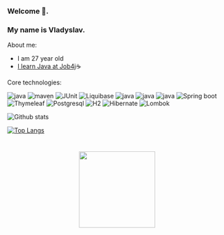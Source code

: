### Welcome 👋.
### My name is Vladyslav.

About me:

- I am 27 year old
- [I learn Java at Job4j](https://job4j.ru/)☕

Core technologies:

![java](https://img.shields.io/badge/Java-%3E%3D8-orange)
![maven](https://img.shields.io/badge/Maven->=3-red)
![JUnit](https://img.shields.io/badge/JUnit-%3E%3D4-red)
![Liquibase](https://img.shields.io/badge/Liquibase->=3.6.2-red)
![java](https://img.shields.io/badge/AssertJ->=3.23.1-red)
![java](https://img.shields.io/badge/Log4j->=1.2.17-red)
![java](https://img.shields.io/badge/Slf4j->=1.7.36-red)
![Spring boot](https://img.shields.io/badge/Spring%20boot->=2.7.4-green)
![Thymeleaf](https://img.shields.io/badge/Mockito-4.0.0-green)
![Postgresql](https://img.shields.io/badge/Postgresql->=13-blue)
![H2](https://img.shields.io/badge/H2->=1.4.200-blue)
![Hibernate](https://img.shields.io/badge/Hibernate-5.6.11-orange)
![Lombok](https://img.shields.io/badge/Lombok-1.18.24-red)

![Github stats](https://github-readme-stats.vercel.app/api?username=WhiteVax&hide=stars,prs,issues,contribs)

[![Top Langs](https://github-readme-stats.vercel.app/api/top-langs/?username=WhiteVax&layout=compact)](https://github.com/ShamRail/github-readme-stats)

<div align="center" style="margin: 40px 0">
   <a href="https://github.com/WhiteVax/github-profile-views-counter">
       <img width="175px" src="https://komarev.com/ghpvc/?username=WhiteVax&color=DE002D">
   </a>
</div>
